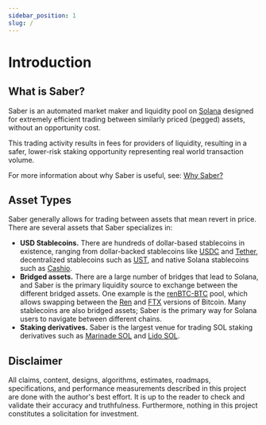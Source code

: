 ```yaml
---
sidebar_position: 1
slug: /
---
```


# Introduction

## What is Saber?

Saber is an automated market maker and liquidity pool on [Solana](https://solana.com) designed for extremely efficient trading between similarly priced (pegged) assets, without an opportunity cost.

This trading activity results in fees for providers of liquidity, resulting in a safer, lower-risk staking opportunity representing real world transaction volume.

For more information about why Saber is useful, see: [Why Saber?](./about/why-saber)

## Asset Types

Saber generally allows for trading between assets that mean revert in price. There are several assets that Saber specializes in:

- **USD Stablecoins.** There are hundreds of dollar-based stablecoins in existence, ranging from dollar-backed stablecoins like [USDC](https://www.circle.com/en/usdc) and [Tether](https://tether.to/), decentralized stablecoins such as [UST](https://terra.money/), and native Solana stablecoins such as [Cashio](https://cashio.app).
- **Bridged assets.** There are a large number of bridges that lead to Solana, and Saber is the primary liquidity source to exchange between the different bridged assets. One example is the [renBTC-BTC](https://app.saber.so/#/pools/btc/deposit) pool, which allows swapping between the [Ren](https://renproject.io/) and [FTX](https://ftx.com) versions of Bitcoin. Many stablecoins are also bridged assets; Saber is the primary way for Solana users to navigate between different chains.
- **Staking derivatives.** Saber is the largest venue for trading SOL staking derivatives such as [Marinade SOL](https://marinade.io) and [Lido SOL](https://lido.fi).

## Disclaimer

All claims, content, designs, algorithms, estimates, roadmaps, specifications, and performance measurements described in this project are done with the author's best effort. It is up to the reader to check and validate their accuracy and truthfulness. Furthermore, nothing in this project constitutes a solicitation for investment.
